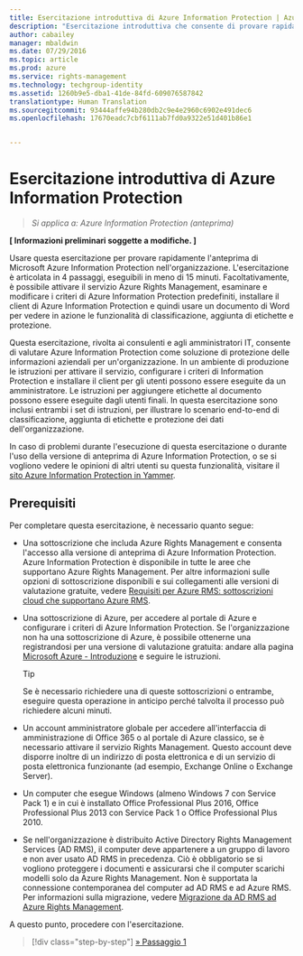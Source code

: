 ```yaml
---
title: Esercitazione introduttiva di Azure Information Protection | Azure Rights Management
description: "Esercitazione introduttiva che consente di provare rapidamente Microsoft Azure Information Protection nell'organizzazione. L'esercitazione è articolata in 4 passaggi, eseguibili in meno di 15 minuti."
author: cabailey
manager: mbaldwin
ms.date: 07/29/2016
ms.topic: article
ms.prod: azure
ms.service: rights-management
ms.technology: techgroup-identity
ms.assetid: 1260b9e5-dba1-41de-84fd-609076587842
translationtype: Human Translation
ms.sourcegitcommit: 93444affe94b280db2c9e4e2960c6902e491dec6
ms.openlocfilehash: 17670eadc7cbf6111ab7fd0a9322e51d401b86e1


---
```


# Esercitazione introduttiva di Azure Information Protection 

>*Si applica a: Azure Information Protection (anteprima)*

**[ Informazioni preliminari soggette a modifiche. ]**

Usare questa esercitazione per provare rapidamente l'anteprima di Microsoft Azure Information Protection nell'organizzazione. L'esercitazione è articolata in 4 passaggi, eseguibili in meno di 15 minuti. Facoltativamente, è possibile attivare il servizio Azure Rights Management, esaminare e modificare i criteri di Azure Information Protection predefiniti, installare il client di Azure Information Protection e quindi usare un documento di Word per vedere in azione le funzionalità di classificazione, aggiunta di etichette e protezione.

Questa esercitazione, rivolta ai consulenti e agli amministratori IT, consente di valutare Azure Information Protection come soluzione di protezione delle informazioni aziendali per un'organizzazione. In un ambiente di produzione le istruzioni per attivare il servizio, configurare i criteri di Information Protection e installare il client per gli utenti possono essere eseguite da un amministratore. Le istruzioni per aggiungere etichette al documento possono essere eseguite dagli utenti finali. In questa esercitazione sono inclusi entrambi i set di istruzioni, per illustrare lo scenario end-to-end di classificazione, aggiunta di etichette e protezione dei dati dell'organizzazione. 

In caso di problemi durante l'esecuzione di questa esercitazione o durante l'uso della versione di anteprima di Azure Information Protection, o se si vogliono vedere le opinioni di altri utenti su questa funzionalità, visitare il [sito Azure Information Protection in Yammer](https://www.yammer.com/askipteam/#/threads/inGroup?type=in_group&feedId=8652489&view=all).

## Prerequisiti 
Per completare questa esercitazione, è necessario quanto segue:

- Una sottoscrizione che includa Azure Rights Management e consenta l'accesso alla versione di anteprima di Azure Information Protection. Azure Information Protection è disponibile in tutte le aree che supportano Azure Rights Management. Per altre informazioni sulle opzioni di sottoscrizione disponibili e sui collegamenti alle versioni di valutazione gratuite, vedere [Requisiti per Azure RMS: sottoscrizioni cloud che supportano Azure RMS](../get-started/requirements-subscriptions.md).

- Una sottoscrizione di Azure, per accedere al portale di Azure e configurare i criteri di Azure Information Protection. Se l'organizzazione non ha una sottoscrizione di Azure, è possibile ottenerne una registrandosi per una versione di valutazione gratuita: andare alla pagina [Microsoft Azure - Introduzione](https://account.windowsazure.com/organization) e seguire le istruzioni.

  > [!TIP] 
  > Se è necessario richiedere una di queste sottoscrizioni o entrambe, eseguire questa operazione in anticipo perché talvolta il processo può richiedere alcuni minuti.

- Un account amministratore globale per accedere all'interfaccia di amministrazione di Office 365 o al portale di Azure classico, se è necessario attivare il servizio Rights Management. Questo account deve disporre inoltre di un indirizzo di posta elettronica e di un servizio di posta elettronica funzionante (ad esempio, Exchange Online o Exchange Server).

- Un computer che esegue Windows (almeno Windows 7 con Service Pack 1) e in cui è installato Office Professional Plus 2016, Office Professional Plus 2013 con Service Pack 1 o Office Professional Plus 2010. 

- Se nell'organizzazione è distribuito Active Directory Rights Management Services (AD RMS), il computer deve appartenere a un gruppo di lavoro e non aver usato AD RMS in precedenza. Ciò è obbligatorio se si vogliono proteggere i documenti e assicurarsi che il computer scarichi modelli solo da Azure Rights Management. Non è supportata la connessione contemporanea del computer ad AD RMS e ad Azure RMS. Per informazioni sulla migrazione, vedere [Migrazione da AD RMS ad Azure Rights Management](../plan-design/migrate-from-ad-rms-to-azure-rms.md).   

A questo punto, procedere con l'esercitazione.

>[!div class="step-by-step"]
[&#187; Passaggio 1](infoprotect-tutorial-step1.md)





<!--HONumber=Jul16_HO5-->


